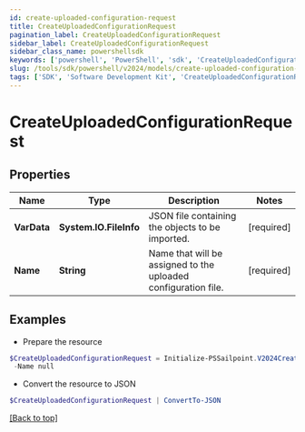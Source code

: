```yaml
---
id: create-uploaded-configuration-request
title: CreateUploadedConfigurationRequest
pagination_label: CreateUploadedConfigurationRequest
sidebar_label: CreateUploadedConfigurationRequest
sidebar_class_name: powershellsdk
keywords: ['powershell', 'PowerShell', 'sdk', 'CreateUploadedConfigurationRequest'] 
slug: /tools/sdk/powershell/v2024/models/create-uploaded-configuration-request
tags: ['SDK', 'Software Development Kit', 'CreateUploadedConfigurationRequest']
---
```



# CreateUploadedConfigurationRequest

## Properties

Name | Type | Description | Notes
------------ | ------------- | ------------- | -------------
**VarData** |  **System.IO.FileInfo** | JSON file containing the objects to be imported. | [required]
**Name** |  **String** | Name that will be assigned to the uploaded configuration file. | [required]

## Examples

- Prepare the resource
```powershell
$CreateUploadedConfigurationRequest = Initialize-PSSailpoint.V2024CreateUploadedConfigurationRequest  -VarData null `
 -Name null
```

- Convert the resource to JSON
```powershell
$CreateUploadedConfigurationRequest | ConvertTo-JSON
```


[[Back to top]](#) 

